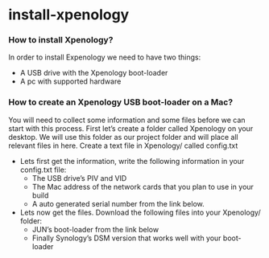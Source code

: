 # install-xpenology
### How to install Xpenology?
In order to install Expenology we need to have two things:
<ul>
    <li>A USB drive with the Xpenology boot-loader</li>
    <li>A pc with supported hardware</li>
</ul>


### How to create an Xpenology USB boot-loader on a Mac?
You will need to collect some information and some files before we can start with this process. First let’s create a folder called Xpenology on your desktop. We will use this folder as our project folder and will place all relevant files in here. Create a text file in Xpenology/ called config.txt

<ul>
    <li>Lets first get the information, write the following information in your config.txt file:
        <ul>
            <li>The USB drive’s PIV and VID</li>
            <li>The Mac address of the network cards that you plan to use in your build</li>
            <li>A auto generated serial number from the link below.</li>
        </ul>
    </li>
    <li>Lets now get the files. Download the following files into your Xpenology/ folder:
        <ul>
            <li>JUN’s boot-loader from the link below</li>
            <li>Finally Synology’s DSM version that works well with your boot-loader</li>
        </ul>
    </li>
</ul>









